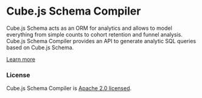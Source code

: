 # Cube.js Schema Compiler

Cube.js Schema acts as an ORM for analytics and allows to model everything from simple counts to cohort retention and funnel analysis.
Cube.js Schema Compiler provides an API to generate analytic SQL queries based on Cube.js Schema.

[Learn more](https://github.com/statsbotco/cube.js#getting-started)

### License

Cube.js Schema Compiler is [Apache 2.0 licensed](./LICENSE).